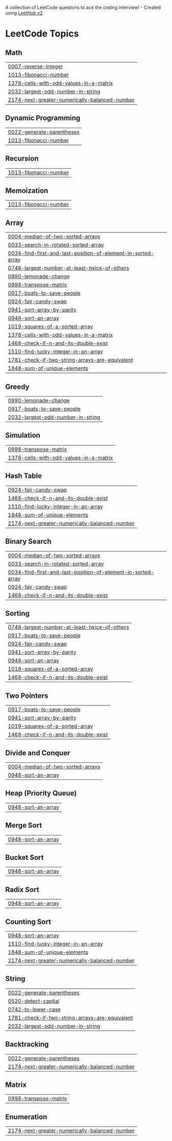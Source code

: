A collection of LeetCode questions to ace the coding interview! - Created using [LeetHub v2](https://github.com/arunbhardwaj/LeetHub-2.0)
<!---LeetCode Topics Start-->
# LeetCode Topics
## Math
|  |
| ------- |
| [0007-reverse-integer](https://github.com/Saieshwari715/october/tree/master/0007-reverse-integer) |
| [1013-fibonacci-number](https://github.com/Saieshwari715/october/tree/master/1013-fibonacci-number) |
| [1378-cells-with-odd-values-in-a-matrix](https://github.com/Saieshwari715/october/tree/master/1378-cells-with-odd-values-in-a-matrix) |
| [2032-largest-odd-number-in-string](https://github.com/Saieshwari715/october/tree/master/2032-largest-odd-number-in-string) |
| [2174-next-greater-numerically-balanced-number](https://github.com/Saieshwari715/october/tree/master/2174-next-greater-numerically-balanced-number) |
## Dynamic Programming
|  |
| ------- |
| [0022-generate-parentheses](https://github.com/Saieshwari715/october/tree/master/0022-generate-parentheses) |
| [1013-fibonacci-number](https://github.com/Saieshwari715/october/tree/master/1013-fibonacci-number) |
## Recursion
|  |
| ------- |
| [1013-fibonacci-number](https://github.com/Saieshwari715/october/tree/master/1013-fibonacci-number) |
## Memoization
|  |
| ------- |
| [1013-fibonacci-number](https://github.com/Saieshwari715/october/tree/master/1013-fibonacci-number) |
## Array
|  |
| ------- |
| [0004-median-of-two-sorted-arrays](https://github.com/Saieshwari715/october/tree/master/0004-median-of-two-sorted-arrays) |
| [0033-search-in-rotated-sorted-array](https://github.com/Saieshwari715/october/tree/master/0033-search-in-rotated-sorted-array) |
| [0034-find-first-and-last-position-of-element-in-sorted-array](https://github.com/Saieshwari715/october/tree/master/0034-find-first-and-last-position-of-element-in-sorted-array) |
| [0748-largest-number-at-least-twice-of-others](https://github.com/Saieshwari715/october/tree/master/0748-largest-number-at-least-twice-of-others) |
| [0890-lemonade-change](https://github.com/Saieshwari715/october/tree/master/0890-lemonade-change) |
| [0898-transpose-matrix](https://github.com/Saieshwari715/october/tree/master/0898-transpose-matrix) |
| [0917-boats-to-save-people](https://github.com/Saieshwari715/october/tree/master/0917-boats-to-save-people) |
| [0924-fair-candy-swap](https://github.com/Saieshwari715/october/tree/master/0924-fair-candy-swap) |
| [0941-sort-array-by-parity](https://github.com/Saieshwari715/october/tree/master/0941-sort-array-by-parity) |
| [0948-sort-an-array](https://github.com/Saieshwari715/october/tree/master/0948-sort-an-array) |
| [1019-squares-of-a-sorted-array](https://github.com/Saieshwari715/october/tree/master/1019-squares-of-a-sorted-array) |
| [1378-cells-with-odd-values-in-a-matrix](https://github.com/Saieshwari715/october/tree/master/1378-cells-with-odd-values-in-a-matrix) |
| [1468-check-if-n-and-its-double-exist](https://github.com/Saieshwari715/october/tree/master/1468-check-if-n-and-its-double-exist) |
| [1510-find-lucky-integer-in-an-array](https://github.com/Saieshwari715/october/tree/master/1510-find-lucky-integer-in-an-array) |
| [1781-check-if-two-string-arrays-are-equivalent](https://github.com/Saieshwari715/october/tree/master/1781-check-if-two-string-arrays-are-equivalent) |
| [1848-sum-of-unique-elements](https://github.com/Saieshwari715/october/tree/master/1848-sum-of-unique-elements) |
## Greedy
|  |
| ------- |
| [0890-lemonade-change](https://github.com/Saieshwari715/october/tree/master/0890-lemonade-change) |
| [0917-boats-to-save-people](https://github.com/Saieshwari715/october/tree/master/0917-boats-to-save-people) |
| [2032-largest-odd-number-in-string](https://github.com/Saieshwari715/october/tree/master/2032-largest-odd-number-in-string) |
## Simulation
|  |
| ------- |
| [0898-transpose-matrix](https://github.com/Saieshwari715/october/tree/master/0898-transpose-matrix) |
| [1378-cells-with-odd-values-in-a-matrix](https://github.com/Saieshwari715/october/tree/master/1378-cells-with-odd-values-in-a-matrix) |
## Hash Table
|  |
| ------- |
| [0924-fair-candy-swap](https://github.com/Saieshwari715/october/tree/master/0924-fair-candy-swap) |
| [1468-check-if-n-and-its-double-exist](https://github.com/Saieshwari715/october/tree/master/1468-check-if-n-and-its-double-exist) |
| [1510-find-lucky-integer-in-an-array](https://github.com/Saieshwari715/october/tree/master/1510-find-lucky-integer-in-an-array) |
| [1848-sum-of-unique-elements](https://github.com/Saieshwari715/october/tree/master/1848-sum-of-unique-elements) |
| [2174-next-greater-numerically-balanced-number](https://github.com/Saieshwari715/october/tree/master/2174-next-greater-numerically-balanced-number) |
## Binary Search
|  |
| ------- |
| [0004-median-of-two-sorted-arrays](https://github.com/Saieshwari715/october/tree/master/0004-median-of-two-sorted-arrays) |
| [0033-search-in-rotated-sorted-array](https://github.com/Saieshwari715/october/tree/master/0033-search-in-rotated-sorted-array) |
| [0034-find-first-and-last-position-of-element-in-sorted-array](https://github.com/Saieshwari715/october/tree/master/0034-find-first-and-last-position-of-element-in-sorted-array) |
| [0924-fair-candy-swap](https://github.com/Saieshwari715/october/tree/master/0924-fair-candy-swap) |
| [1468-check-if-n-and-its-double-exist](https://github.com/Saieshwari715/october/tree/master/1468-check-if-n-and-its-double-exist) |
## Sorting
|  |
| ------- |
| [0748-largest-number-at-least-twice-of-others](https://github.com/Saieshwari715/october/tree/master/0748-largest-number-at-least-twice-of-others) |
| [0917-boats-to-save-people](https://github.com/Saieshwari715/october/tree/master/0917-boats-to-save-people) |
| [0924-fair-candy-swap](https://github.com/Saieshwari715/october/tree/master/0924-fair-candy-swap) |
| [0941-sort-array-by-parity](https://github.com/Saieshwari715/october/tree/master/0941-sort-array-by-parity) |
| [0948-sort-an-array](https://github.com/Saieshwari715/october/tree/master/0948-sort-an-array) |
| [1019-squares-of-a-sorted-array](https://github.com/Saieshwari715/october/tree/master/1019-squares-of-a-sorted-array) |
| [1468-check-if-n-and-its-double-exist](https://github.com/Saieshwari715/october/tree/master/1468-check-if-n-and-its-double-exist) |
## Two Pointers
|  |
| ------- |
| [0917-boats-to-save-people](https://github.com/Saieshwari715/october/tree/master/0917-boats-to-save-people) |
| [0941-sort-array-by-parity](https://github.com/Saieshwari715/october/tree/master/0941-sort-array-by-parity) |
| [1019-squares-of-a-sorted-array](https://github.com/Saieshwari715/october/tree/master/1019-squares-of-a-sorted-array) |
| [1468-check-if-n-and-its-double-exist](https://github.com/Saieshwari715/october/tree/master/1468-check-if-n-and-its-double-exist) |
## Divide and Conquer
|  |
| ------- |
| [0004-median-of-two-sorted-arrays](https://github.com/Saieshwari715/october/tree/master/0004-median-of-two-sorted-arrays) |
| [0948-sort-an-array](https://github.com/Saieshwari715/october/tree/master/0948-sort-an-array) |
## Heap (Priority Queue)
|  |
| ------- |
| [0948-sort-an-array](https://github.com/Saieshwari715/october/tree/master/0948-sort-an-array) |
## Merge Sort
|  |
| ------- |
| [0948-sort-an-array](https://github.com/Saieshwari715/october/tree/master/0948-sort-an-array) |
## Bucket Sort
|  |
| ------- |
| [0948-sort-an-array](https://github.com/Saieshwari715/october/tree/master/0948-sort-an-array) |
## Radix Sort
|  |
| ------- |
| [0948-sort-an-array](https://github.com/Saieshwari715/october/tree/master/0948-sort-an-array) |
## Counting Sort
|  |
| ------- |
| [0948-sort-an-array](https://github.com/Saieshwari715/october/tree/master/0948-sort-an-array) |
| [1510-find-lucky-integer-in-an-array](https://github.com/Saieshwari715/october/tree/master/1510-find-lucky-integer-in-an-array) |
| [1848-sum-of-unique-elements](https://github.com/Saieshwari715/october/tree/master/1848-sum-of-unique-elements) |
| [2174-next-greater-numerically-balanced-number](https://github.com/Saieshwari715/october/tree/master/2174-next-greater-numerically-balanced-number) |
## String
|  |
| ------- |
| [0022-generate-parentheses](https://github.com/Saieshwari715/october/tree/master/0022-generate-parentheses) |
| [0520-detect-capital](https://github.com/Saieshwari715/october/tree/master/0520-detect-capital) |
| [0742-to-lower-case](https://github.com/Saieshwari715/october/tree/master/0742-to-lower-case) |
| [1781-check-if-two-string-arrays-are-equivalent](https://github.com/Saieshwari715/october/tree/master/1781-check-if-two-string-arrays-are-equivalent) |
| [2032-largest-odd-number-in-string](https://github.com/Saieshwari715/october/tree/master/2032-largest-odd-number-in-string) |
## Backtracking
|  |
| ------- |
| [0022-generate-parentheses](https://github.com/Saieshwari715/october/tree/master/0022-generate-parentheses) |
| [2174-next-greater-numerically-balanced-number](https://github.com/Saieshwari715/october/tree/master/2174-next-greater-numerically-balanced-number) |
## Matrix
|  |
| ------- |
| [0898-transpose-matrix](https://github.com/Saieshwari715/october/tree/master/0898-transpose-matrix) |
## Enumeration
|  |
| ------- |
| [2174-next-greater-numerically-balanced-number](https://github.com/Saieshwari715/october/tree/master/2174-next-greater-numerically-balanced-number) |
<!---LeetCode Topics End-->